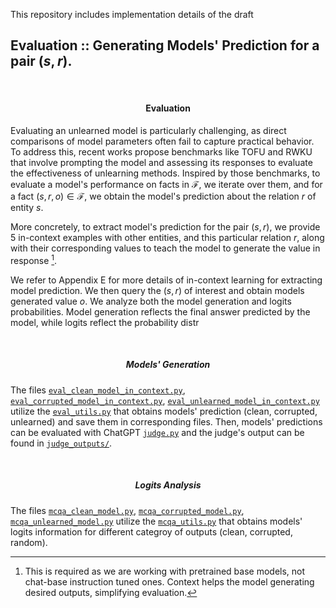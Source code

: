 This repository includes implementation details of the draft

## Evaluation :: Generating Models' Prediction for a pair $(s, r)$.


<br>
<h4 style="text-align: center;">Evaluation</h4>

Evaluating an unlearned model is particularly challenging, as direct comparisons of model parameters often fail to capture practical behavior. To address this, recent works propose benchmarks like TOFU and RWKU that involve prompting the model and assessing its responses to evaluate the effectiveness of unlearning methods. Inspired by those benchmarks,  to evaluate a model's performance on facts in $\mathcal{F}$, we iterate over them, and for a fact $(s, r, o) \in \mathcal{F}$, we obtain the model's prediction about the relation $r$ of entity $s$.

More concretely, to extract model's prediction for the pair $(s, r)$, we provide $5$ in-context examples with other entities, and this particular relation $r$, along with their corresponding values to teach the model to generate the value in response [^1].

We refer to Appendix E for more details of in-context learning for extracting model prediction. We then query the $(s, r)$ of interest and obtain models generated value $o$. We analyze both the model generation and logits probabilities. Model generation reflects the final answer predicted by the model, while logits reflect the probability distr

<br>
<h5 style="text-align: center;">Models' Generation</h5>

The files [`eval_clean_model_in_context.py`](/evaluation/eval_clean_model_in_context.py), [`eval_corrupted_model_in_context.py`](/evaluation/eval_corrupted_model_in_context.py), [`eval_unlearned_model_in_context.py`](/evaluation/eval_unlearned_model_in_context.py) utilize the [`eval_utils.py`](/evaluation/eval_utils.py) that obtains models' prediction (clean, corrupted, unlearned) and save them in corresponding files. Then, models' predictions can be evaluated with ChatGPT [`judge.py`](chat_gpt_eval/judge.py) and the judge's output can be found in [`judge_outputs/`](/evaluation/chat_gpt_eval/judge_outputs/).

<br>
<h5 style="text-align: center;">Logits Analysis</h5>

The files [`mcqa_clean_model.py`](/evaluation/mcqa_eval/mcqa_clean_model.py), [`mcqa_corrupted_model.py`](/evaluation/mcqa_eval/mcqa_corrupted_model.py), [`mcqa_unlearned_model.py`](/evaluation/mcqa_eval/mcqa_unlearned_model.py) utilize the [`mcqa_utils.py`](/evaluation/mcqa_eval/mcqa_utils.py) that obtains models' logits information for different categroy of outputs (clean, corrupted, random).

[^1]: This is required as we are working with pretrained base models, not chat-base instruction tuned ones. Context helps the model generating desired outputs, simplifying evaluation.